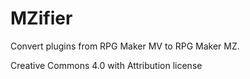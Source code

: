 # MZifier
Convert plugins from RPG Maker MV to RPG Maker MZ.

Creative Commons 4.0 with Attribution license
